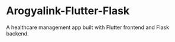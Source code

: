 # Arogyalink-Flutter-Flask

A healthcare management app built with Flutter frontend and Flask backend.
